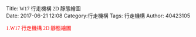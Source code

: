 Title: <font face="標楷體">W17 行走機構 2D 靜態繪圖</font><br>
Date: 2017-06-21 12:08
Category:行走機構
Tags: 行走機構
Author: 40423105 

<font face="標楷體" color="red">
1.W17 行走機構 2D 靜態繪圖
</font><br>
<!-- PELICAN_END_SUMMARY -->

